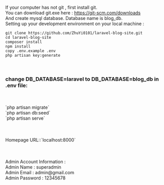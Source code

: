 
If your computer has not git , first install git.<br>
You can download git.exe here : https://git-scm.com/downloads<br>
And create mysql database. Database name is blog_db.<br>
Setting up your development environment on your local machine :<br>


`git clone https://github.com/ZhuYi0101/laravel-blog-site.git`<br>
`cd laravel-blog-site`<br>
`composer install`<br>
`npm install`<br>
`copy .env.example .env`<br>
`php artisan key:generate`<br>
<br>
<br>
### change DB_DATABASE=laravel to DB_DATABASE=blog_db in .env file:<br>
<br>
<br>
`php artisan migrate`<br>
`php artisan db:seed`<br>
`php artisan serve`<br>
<br>
<br>
<br>
Homepage URL::`localhost:8000`<br>
<br>
<br>
<br>
Admin Account Information : <br>
	                    Admin Name : superadmin<br>
	                    Admin Email : admin@gmail.com<br>
	                    Admin Password : 12345678<br>
